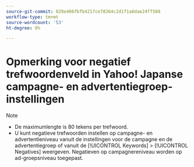 ```yaml
---
source-git-commit: 029e406fbfb4217ce78364c2d1f1a6dae24ff588
workflow-type: tm+mt
source-wordcount: '53'
ht-degree: 0%

---
```

# Opmerking voor negatief trefwoordenveld in Yahoo! Japanse campagne- en advertentiegroep-instellingen

>[!NOTE]
>
>* De maximumlengte is 80 tekens per trefwoord.
>* U kunt negatieve trefwoorden instellen op campagne- en advertentieniveau vanuit de instellingen voor de campagne en de advertentiegroep of vanuit de [!UICONTROL Keywords] > [!UICONTROL Negatives] weergeven. Negatieven op campagnereniveau worden op ad-groepsniveau toegepast.

